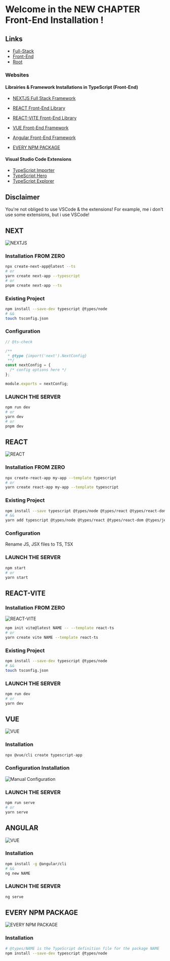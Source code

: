 # Welcome in the NEW CHAPTER Front-End Installation !

## Links

- [Full-Stack](./../Full-Stack/)
- [Front-End](./../Front-End/)
- [Root](https://github.com/LunashaGit/Javascript-TO-Typescript-skills-Power-Rangers-Group/)

### Websites

#### Librairies & Framework Installations in TypeScript (Front-End)

- [NEXTJS Full Stack Framework](#NEXT)
- [REACT Front-End Library](#REACT)
- [REACT-VITE Front-End Library](#REACT-VITE)
- [VUE Front-End Framework](#VUE)
- [Angular Front-End Framework](#ANGULAR)

- [EVERY NPM PACKAGE](#EVERY-NPM-PACKAGE)

#### Visual Studio Code Extensions

- [TypeScript Importer](https://marketplace.visualstudio.com/items?itemName=pmneo.tsimporter)
- [TypeScript Hero](https://marketplace.visualstudio.com/items?itemName=rbbit.typescript-hero)
- [TypeScript Explorer](https://marketplace.visualstudio.com/items?itemName=mxsdev.typescript-explorer)

## Disclaimer

You're not obliged to use VSCode & the extensions! For example, me i don't use some extensions, but i use VSCode!

## NEXT

![NEXTJS](./Images-FRONT-END/nextjs.jpeg)

### Installation FROM ZERO

```bash
npx create-next-app@latest --ts
# or
yarn create next-app --typescript
# or
pnpm create next-app --ts
```

### Existing Project

```bash
npm install --save-dev typescript @types/node
# &&
touch tsconfig.json
```

### Configuration

```js
// @ts-check

/**
 * @type {import('next').NextConfig}
 **/
const nextConfig = {
  /* config options here */
};

module.exports = nextConfig;
```

### LAUNCH THE SERVER

```bash
npm run dev
# or
yarn dev
# or
pnpm dev
```

## REACT

![REACT](./Images-FRONT-END/react.png)

### Installation FROM ZERO

```bash
npx create-react-app my-app --template typescript
# or
yarn create react-app my-app --template typescript
```

### Existing Project

```bash
npm install --save typescript @types/node @types/react @types/react-dom @types/jest
# &&
yarn add typescript @types/node @types/react @types/react-dom @types/jest
```

### Configuration

Rename JS, JSX files to TS, TSX

### LAUNCH THE SERVER

```bash
npm start
# or
yarn start
```

## REACT-VITE

### Installation FROM ZERO

![REACT-VITE](./Images-FRONT-END/react-vite.webp)

```bash
npm init vite@latest NAME -- --template react-ts
# or
yarn create vite NAME --template react-ts
```

### Existing Project

```bash
npm install --save-dev typescript @types/node
# &&
touch tsconfig.json
```

### LAUNCH THE SERVER

```bash
npm run dev
# or
yarn dev
```

## VUE

![VUE](./Images-FRONT-END/vue.jpeg)

### Installation

```bash
npx @vue/cli create typescript-app
```

### Configuration Installation

![Manual Configuration](./Images-FRONT-END/manual-configuration-typescript-vue.png)

### LAUNCH THE SERVER

```bash
npm run serve
# or
yarn serve
```

## ANGULAR

![VUE](./Images-FRONT-END/angular.png)

### Installation

```bash
npm install -g @angular/cli
# &&
ng new NAME
```

### LAUNCH THE SERVER

```bash
ng serve
```

## EVERY NPM PACKAGE

![EVERY NPM PACKAGE](./Images-FRONT-END/npm.png)

### Installation

```bash
# @types/NAME is the TypeScript definition file for the package NAME
npm install --save-dev typescript @types/node
```
